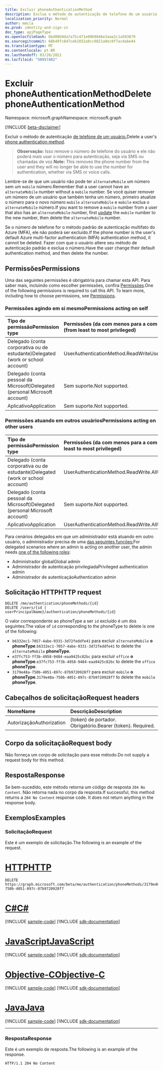 ```yaml
---
title: Excluir phoneAuthenticationMethod
description: Exclua o método de autenticação de telefone de um usuário.
localization_priority: Normal
author: mmcla
ms.prod: identity-and-sign-in
doc_type: apiPageType
ms.openlocfilehash: bbd08b9da7a75c471e90b9846e3aaa2c1a503879
ms.sourcegitcommit: 68b49fc847ceb1032a9cc9821a9ec0f7ac4abe44
ms.translationtype: MT
ms.contentlocale: pt-BR
ms.lasthandoff: 03/20/2021
ms.locfileid: "50957482"
---
```

# <a name="delete-phoneauthenticationmethod"></a><span data-ttu-id="43a2a-103">Excluir phoneAuthenticationMethod</span><span class="sxs-lookup"><span data-stu-id="43a2a-103">Delete phoneAuthenticationMethod</span></span>

<span data-ttu-id="43a2a-104">Namespace: microsoft.graph</span><span class="sxs-lookup"><span data-stu-id="43a2a-104">Namespace: microsoft.graph</span></span>

[!INCLUDE [beta-disclaimer](../../includes/beta-disclaimer.md)]

<span data-ttu-id="43a2a-105">Excluir o método de autenticação [de telefone de um usuário.](../resources/phoneauthenticationmethod.md)</span><span class="sxs-lookup"><span data-stu-id="43a2a-105">Delete a user's [phone authentication method](../resources/phoneauthenticationmethod.md).</span></span> 

><span data-ttu-id="43a2a-106">**Observação:** Isso remove o número de telefone do usuário e ele não poderá mais usar o número para autenticação, seja via SMS ou chamadas de voz.</span><span class="sxs-lookup"><span data-stu-id="43a2a-106">**Note:** This removes the phone number from the user and they will no longer be able to use the number for authentication, whether via SMS or voice calls.</span></span>

<span data-ttu-id="43a2a-107">Lembre-se de que um usuário não pode ter `alternateMobile` um número sem um `mobile` número.</span><span class="sxs-lookup"><span data-stu-id="43a2a-107">Remember that a user cannot have an `alternateMobile` number without a `mobile` number.</span></span> <span data-ttu-id="43a2a-108">Se você quiser remover um número de um usuário que também tenha um número, primeiro atualize o número para o novo número `mobile` `alternateMobile` e [](phoneauthenticationmethod-update.md) `mobile` exclua o `alternateMobile` número.</span><span class="sxs-lookup"><span data-stu-id="43a2a-108">If you want to remove a `mobile` number from a user that also has an `alternateMobile` number, first [update](phoneauthenticationmethod-update.md) the `mobile` number to the new number, then delete the `alternateMobile` number.</span></span>

<span data-ttu-id="43a2a-109">Se o número de telefone for o método padrão de autenticação multifato do Azure (MFA), ele não poderá ser excluído.</span><span class="sxs-lookup"><span data-stu-id="43a2a-109">If the phone number is the user's default Azure multi-factor authentication (MFA) authentication method, it cannot be deleted.</span></span> <span data-ttu-id="43a2a-110">Fazer com que o usuário altere seu método de autenticação padrão e exclua o número.</span><span class="sxs-lookup"><span data-stu-id="43a2a-110">Have the user change their default authentication method, and then delete the number.</span></span>

## <a name="permissions"></a><span data-ttu-id="43a2a-111">Permissões</span><span class="sxs-lookup"><span data-stu-id="43a2a-111">Permissions</span></span>

<span data-ttu-id="43a2a-p103">Uma das seguintes permissões é obrigatória para chamar esta API. Para saber mais, incluindo como escolher permissões, confira [Permissões](/graph/permissions-reference).</span><span class="sxs-lookup"><span data-stu-id="43a2a-p103">One of the following permissions is required to call this API. To learn more, including how to choose permissions, see [Permissions](/graph/permissions-reference).</span></span>

### <a name="permissions-acting-on-self"></a><span data-ttu-id="43a2a-114">Permissões agindo em si mesmo</span><span class="sxs-lookup"><span data-stu-id="43a2a-114">Permissions acting on self</span></span>

|<span data-ttu-id="43a2a-115">Tipo de permissão</span><span class="sxs-lookup"><span data-stu-id="43a2a-115">Permission type</span></span>      | <span data-ttu-id="43a2a-116">Permissões (da com menos para a com mais privilégios)</span><span class="sxs-lookup"><span data-stu-id="43a2a-116">Permissions (from least to most privileged)</span></span>              |
|:---------------------------------------|:-------------------------|
| <span data-ttu-id="43a2a-117">Delegado (conta corporativa ou de estudante)</span><span class="sxs-lookup"><span data-stu-id="43a2a-117">Delegated (work or school account)</span></span>     | <span data-ttu-id="43a2a-118">UserAuthenticationMethod.ReadWrite</span><span class="sxs-lookup"><span data-stu-id="43a2a-118">UserAuthenticationMethod.ReadWrite</span></span> |
| <span data-ttu-id="43a2a-119">Delegado (conta pessoal da Microsoft)</span><span class="sxs-lookup"><span data-stu-id="43a2a-119">Delegated (personal Microsoft account)</span></span> | <span data-ttu-id="43a2a-120">Sem suporte.</span><span class="sxs-lookup"><span data-stu-id="43a2a-120">Not supported.</span></span> |
| <span data-ttu-id="43a2a-121">Aplicativo</span><span class="sxs-lookup"><span data-stu-id="43a2a-121">Application</span></span>                            | <span data-ttu-id="43a2a-122">Sem suporte.</span><span class="sxs-lookup"><span data-stu-id="43a2a-122">Not supported.</span></span> |

### <a name="permissions-acting-on-other-users"></a><span data-ttu-id="43a2a-123">Permissões atuando em outros usuários</span><span class="sxs-lookup"><span data-stu-id="43a2a-123">Permissions acting on other users</span></span>

|<span data-ttu-id="43a2a-124">Tipo de permissão</span><span class="sxs-lookup"><span data-stu-id="43a2a-124">Permission type</span></span>      | <span data-ttu-id="43a2a-125">Permissões (da com menos para a com mais privilégios)</span><span class="sxs-lookup"><span data-stu-id="43a2a-125">Permissions (from least to most privileged)</span></span>              |
|:---------------------------------------|:-------------------------|
| <span data-ttu-id="43a2a-126">Delegado (conta corporativa ou de estudante)</span><span class="sxs-lookup"><span data-stu-id="43a2a-126">Delegated (work or school account)</span></span>     | <span data-ttu-id="43a2a-127">UserAuthenticationMethod.ReadWrite.All</span><span class="sxs-lookup"><span data-stu-id="43a2a-127">UserAuthenticationMethod.ReadWrite.All</span></span> |
| <span data-ttu-id="43a2a-128">Delegado (conta pessoal da Microsoft)</span><span class="sxs-lookup"><span data-stu-id="43a2a-128">Delegated (personal Microsoft account)</span></span> | <span data-ttu-id="43a2a-129">Sem suporte.</span><span class="sxs-lookup"><span data-stu-id="43a2a-129">Not supported.</span></span> |
| <span data-ttu-id="43a2a-130">Aplicativo</span><span class="sxs-lookup"><span data-stu-id="43a2a-130">Application</span></span>                            | <span data-ttu-id="43a2a-131">UserAuthenticationMethod.ReadWrite.All</span><span class="sxs-lookup"><span data-stu-id="43a2a-131">UserAuthenticationMethod.ReadWrite.All</span></span> |

<span data-ttu-id="43a2a-132">Para cenários delegados em que um administrador está atuando em outro usuário, o administrador precisa de uma [das seguintes funções:](/azure/active-directory/users-groups-roles/directory-assign-admin-roles#available-roles)</span><span class="sxs-lookup"><span data-stu-id="43a2a-132">For delegated scenarios where an admin is acting on another user, the admin needs [one of the following roles](/azure/active-directory/users-groups-roles/directory-assign-admin-roles#available-roles):</span></span>
* <span data-ttu-id="43a2a-133">Administrador global</span><span class="sxs-lookup"><span data-stu-id="43a2a-133">Global admin</span></span>
* <span data-ttu-id="43a2a-134">Administrador de autenticação privilegiada</span><span class="sxs-lookup"><span data-stu-id="43a2a-134">Privileged authentication admin</span></span>
* <span data-ttu-id="43a2a-135">Administrador de autenticação</span><span class="sxs-lookup"><span data-stu-id="43a2a-135">Authentication admin</span></span>

## <a name="http-request"></a><span data-ttu-id="43a2a-136">Solicitação HTTP</span><span class="sxs-lookup"><span data-stu-id="43a2a-136">HTTP request</span></span>

<!-- { "blockType": "ignored" } -->

```http
DELETE /me/authentication/phoneMethods/{id}
DELETE /users/{id | userPrincipalName}/authentication/phoneMethods/{id}
```
<span data-ttu-id="43a2a-137">O valor correspondente ao phoneType a ser `id` excluído é um dos seguintes:</span><span class="sxs-lookup"><span data-stu-id="43a2a-137">The value of `id` corresponding to the phoneType to delete is one of the following:</span></span>
+ <span data-ttu-id="43a2a-138">`b6332ec1-7057-4abe-9331-3d72feddfe41` para excluir `alternateMobile` **o phoneType**.</span><span class="sxs-lookup"><span data-stu-id="43a2a-138">`b6332ec1-7057-4abe-9331-3d72feddfe41` to delete the `alternateMobile` **phoneType**.</span></span>
+ <span data-ttu-id="43a2a-139">`e37fc753-ff3b-4958-9484-eaa9425c82bc` para excluir `office` **o phoneType**.</span><span class="sxs-lookup"><span data-stu-id="43a2a-139">`e37fc753-ff3b-4958-9484-eaa9425c82bc` to delete the `office` **phoneType**.</span></span>
+ <span data-ttu-id="43a2a-140">`3179e48a-750b-4051-897c-87b9720928f7` para excluir `mobile` **o phoneType**.</span><span class="sxs-lookup"><span data-stu-id="43a2a-140">`3179e48a-750b-4051-897c-87b9720928f7` to delete the `mobile` **phoneType**.</span></span>

## <a name="request-headers"></a><span data-ttu-id="43a2a-141">Cabeçalhos de solicitação</span><span class="sxs-lookup"><span data-stu-id="43a2a-141">Request headers</span></span>

| <span data-ttu-id="43a2a-142">Nome</span><span class="sxs-lookup"><span data-stu-id="43a2a-142">Name</span></span>          | <span data-ttu-id="43a2a-143">Descrição</span><span class="sxs-lookup"><span data-stu-id="43a2a-143">Description</span></span>   |
|:--------------|:--------------|
| <span data-ttu-id="43a2a-144">Autorização</span><span class="sxs-lookup"><span data-stu-id="43a2a-144">Authorization</span></span> | <span data-ttu-id="43a2a-p104">{token} de portador. Obrigatório.</span><span class="sxs-lookup"><span data-stu-id="43a2a-p104">Bearer {token}. Required.</span></span> |

## <a name="request-body"></a><span data-ttu-id="43a2a-147">Corpo da solicitação</span><span class="sxs-lookup"><span data-stu-id="43a2a-147">Request body</span></span>

<span data-ttu-id="43a2a-148">Não forneça um corpo de solicitação para esse método.</span><span class="sxs-lookup"><span data-stu-id="43a2a-148">Do not supply a request body for this method.</span></span>

## <a name="response"></a><span data-ttu-id="43a2a-149">Resposta</span><span class="sxs-lookup"><span data-stu-id="43a2a-149">Response</span></span>

<span data-ttu-id="43a2a-p105">Se bem-sucedido, este método retorna um código de resposta `204 No Content`. Não retorna nada no corpo da resposta.</span><span class="sxs-lookup"><span data-stu-id="43a2a-p105">If successful, this method returns a `204 No Content` response code. It does not return anything in the response body.</span></span>

## <a name="examples"></a><span data-ttu-id="43a2a-152">Exemplos</span><span class="sxs-lookup"><span data-stu-id="43a2a-152">Examples</span></span>

### <a name="request"></a><span data-ttu-id="43a2a-153">Solicitação</span><span class="sxs-lookup"><span data-stu-id="43a2a-153">Request</span></span>

<span data-ttu-id="43a2a-154">Este é um exemplo de solicitação.</span><span class="sxs-lookup"><span data-stu-id="43a2a-154">The following is an example of the request.</span></span>

# <a name="http"></a>[<span data-ttu-id="43a2a-155">HTTP</span><span class="sxs-lookup"><span data-stu-id="43a2a-155">HTTP</span></span>](#tab/http)
<!-- {
  "blockType": "request",
  "name": "delete_phoneauthenticationmethod"
}-->

```http
DELETE https://graph.microsoft.com/beta/me/authentication/phoneMethods/3179e48a-750b-4051-897c-87b9720928f7
```
# <a name="c"></a>[<span data-ttu-id="43a2a-156">C#</span><span class="sxs-lookup"><span data-stu-id="43a2a-156">C#</span></span>](#tab/csharp)
[!INCLUDE [sample-code](../includes/snippets/csharp/delete-phoneauthenticationmethod-csharp-snippets.md)]
[!INCLUDE [sdk-documentation](../includes/snippets/snippets-sdk-documentation-link.md)]

# <a name="javascript"></a>[<span data-ttu-id="43a2a-157">JavaScript</span><span class="sxs-lookup"><span data-stu-id="43a2a-157">JavaScript</span></span>](#tab/javascript)
[!INCLUDE [sample-code](../includes/snippets/javascript/delete-phoneauthenticationmethod-javascript-snippets.md)]
[!INCLUDE [sdk-documentation](../includes/snippets/snippets-sdk-documentation-link.md)]

# <a name="objective-c"></a>[<span data-ttu-id="43a2a-158">Objective-C</span><span class="sxs-lookup"><span data-stu-id="43a2a-158">Objective-C</span></span>](#tab/objc)
[!INCLUDE [sample-code](../includes/snippets/objc/delete-phoneauthenticationmethod-objc-snippets.md)]
[!INCLUDE [sdk-documentation](../includes/snippets/snippets-sdk-documentation-link.md)]

# <a name="java"></a>[<span data-ttu-id="43a2a-159">Java</span><span class="sxs-lookup"><span data-stu-id="43a2a-159">Java</span></span>](#tab/java)
[!INCLUDE [sample-code](../includes/snippets/java/delete-phoneauthenticationmethod-java-snippets.md)]
[!INCLUDE [sdk-documentation](../includes/snippets/snippets-sdk-documentation-link.md)]

---


### <a name="response"></a><span data-ttu-id="43a2a-160">Resposta</span><span class="sxs-lookup"><span data-stu-id="43a2a-160">Response</span></span>

<span data-ttu-id="43a2a-161">Este é um exemplo de resposta.</span><span class="sxs-lookup"><span data-stu-id="43a2a-161">The following is an example of the response.</span></span>

<!-- {
  "blockType": "response",
  "truncated": true
} -->

```http
HTTP/1.1 204 No Content
```

<!-- uuid: 16cd6b66-4b1a-43a1-adaf-3a886856ed98
2019-02-04 14:57:30 UTC -->
<!-- {
  "type": "#page.annotation",
  "description": "Delete phoneAuthenticationMethod",
  "keywords": "",
  "section": "documentation",
  "tocPath": ""
}-->
